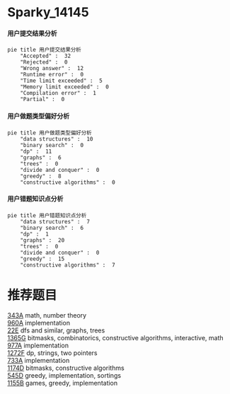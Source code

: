 # Sparky_14145

<!-- tabs:start -->



#### **用户提交结果分析**

```mermaid
pie title 用户提交结果分析
    "Accepted" :  32
    "Rejected" :  0
    "Wrong answer" :  12
    "Runtime error" :  0
    "Time limit exceeded" :  5
    "Memory limit exceeded" :  0
    "Compilation error" :  1
    "Partial" :  0
```

#### **用户做题类型偏好分析**

```mermaid
pie title 用户做题类型偏好分析
    "data structures" :  10
    "binary search" :  0
    "dp" :  11
    "graphs" :  6
    "trees" :  0
    "divide and conquer" :  0
    "greedy" :  8
    "constructive algorithms" :  0
```
#### **用户错题知识点分析**

```mermaid
pie title 用户错题知识点分析
    "data structures" :  7
    "binary search" :  6
    "dp" :  1
    "graphs" :  20
    "trees" :  0
    "divide and conquer" :  0
    "greedy" :  15
    "constructive algorithms" :  7
```



<!-- tabs:end -->
# 推荐题目
[343A](https://codeforces.com/contest/343/problem/A)		math,
                        number theory		  
[960A](https://codeforces.com/contest/960/problem/A)		implementation		  
[22E](https://codeforces.com/contest/22/problem/E)		dfs and similar,
                        graphs,
                        trees		  
[1365G](https://codeforces.com/contest/1365/problem/G)		bitmasks,
                        combinatorics,
                        constructive algorithms,
                        interactive,
                        math		  
[977A](https://codeforces.com/contest/977/problem/A)		implementation		  
[1272F](https://codeforces.com/contest/1272/problem/F)		dp,
                        strings,
                        two pointers		  
[733A](https://codeforces.com/contest/733/problem/A)		implementation		  
[1174D](https://codeforces.com/contest/1174/problem/D)		bitmasks,
                        constructive algorithms		  
[545D](https://codeforces.com/contest/545/problem/D)		greedy,
                        implementation,
                        sortings		  
[1155B](https://codeforces.com/contest/1155/problem/B)		games,
                        greedy,
                        implementation		  
